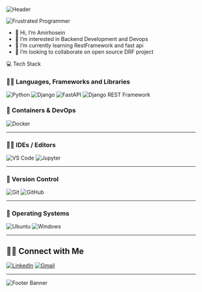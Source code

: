 ![Header](https://camo.githubusercontent.com/5ee0a346122b8ee6fe38ee64eeb634f277ba7de81b485ed5cb971c61138902c8/68747470733a2f2f63617073756c652d72656e6465722e76657263656c2e6170702f6170693f747970653d776176696e6726636f6c6f723d6772616469656e74266865696768743d39302673656374696f6e3d686561646572)

![Frustrated Programmer](https://undo.io/media/uploads/files/Frustrated_programmer_qeR3D5O.gif)




- 👋 Hi, I’m Amirhosein
- 👀 I’m interested in Backend Development and Devops
- 🌱 I’m currently learning RestFramework and fast api
- 💞️ I’m looking to collaborate on open source DRF project


💻 Tech Stack
### 👨‍💻 Languages, Frameworks and Libraries  
![Python](https://img.shields.io/badge/Python-3776AB?style=for-the-badge&logo=python&logoColor=white)
![Django](https://img.shields.io/badge/Django-092E20?style=for-the-badge&logo=django&logoColor=white)
![FastAPI](https://img.shields.io/badge/FastAPI-005571?style=for-the-badge&logo=fastapi&logoColor=white)
![Django REST Framework](https://img.shields.io/badge/DRF-ff1709?style=for-the-badge&logo=django&logoColor=white)



### 🐳 Containers & DevOps  
![Docker](https://img.shields.io/badge/Docker-2496ED?style=for-the-badge&logo=docker&logoColor=white)

---

### 👨‍🔧 IDEs / Editors  
![VS Code](https://img.shields.io/badge/VS_Code-007ACC?style=for-the-badge&logo=visual-studio-code&logoColor=white)
![Jupyter](https://img.shields.io/badge/Jupyter-F37626?style=for-the-badge&logo=jupyter&logoColor=white)

---

### 🔧 Version Control  
![Git](https://img.shields.io/badge/Git-F05032?style=for-the-badge&logo=git&logoColor=white)
![GitHub](https://img.shields.io/badge/GitHub-181717?style=for-the-badge&logo=github&logoColor=white)

---

### 🐧 Operating Systems  
![Ubuntu](https://img.shields.io/badge/Ubuntu-E95420?style=for-the-badge&logo=ubuntu&logoColor=white)
![Windows](https://img.shields.io/badge/Windows-0078D6?style=for-the-badge&logo=windows&logoColor=white)

---

## 🤝🏻 Connect with Me

[![LinkedIn](https://img.shields.io/badge/LinkedIn-blue?style=for-the-badge&logo=linkedin&logoColor=white)](https://linkedin.com/in/yourusername)
[![Gmail](https://img.shields.io/badge/Email-D14836?style=for-the-badge&logo=gmail&logoColor=white)](mailto:your.email@example.com)

---

<!-- Footer GIF -->
![Footer Banner](https://camo.githubusercontent.com/f80fa9ea36938f6ad3c7682d4ade383aa16949bc7a294c64713549a3977d1c24/68747470733a2f2f63617073756c652d72656e6465722e76657263656c2e6170702f6170693f747970653d776176696e6726636f6c6f723d6772616469656e74266865696768743d39302673656374696f6e3d666f6f746572)
